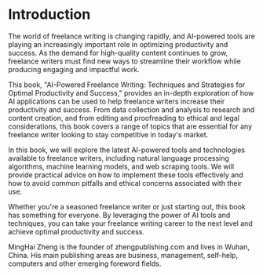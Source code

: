 # Introduction

The world of freelance writing is changing rapidly, and AI-powered tools are playing an increasingly important role in optimizing productivity and success. As the demand for high-quality content continues to grow, freelance writers must find new ways to streamline their workflow while producing engaging and impactful work.

This book, "AI-Powered Freelance Writing: Techniques and Strategies for Optimal Productivity and Success," provides an in-depth exploration of how AI applications can be used to help freelance writers increase their productivity and success. From data collection and analysis to research and content creation, and from editing and proofreading to ethical and legal considerations, this book covers a range of topics that are essential for any freelance writer looking to stay competitive in today's market.

In this book, we will explore the latest AI-powered tools and technologies available to freelance writers, including natural language processing algorithms, machine learning models, and web scraping tools. We will provide practical advice on how to implement these tools effectively and how to avoid common pitfalls and ethical concerns associated with their use.

Whether you're a seasoned freelance writer or just starting out, this book has something for everyone. By leveraging the power of AI tools and techniques, you can take your freelance writing career to the next level and achieve optimal productivity and success.

MingHai Zheng is the founder of zhengpublishing.com and lives in Wuhan, China. His main publishing areas are business, management, self-help, computers and other emerging foreword fields.
